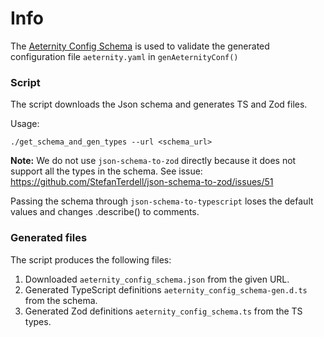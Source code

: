 # Info
The [Aeternity Config Schema](https://github.com/aeternity/aeternity/blob/master/apps/aeutils/priv/aeternity_config_schema.json) is used to validate the generated configuration file `aeternity.yaml` in `genAeternityConf()` 

### Script
The script downloads the Json schema and generates TS and Zod files.

Usage:

``` 
./get_schema_and_gen_types --url <schema_url> 
```

**Note:** We do not use `json-schema-to-zod` directly because it does not support all the types in the schema. See issue: 
https://github.com/StefanTerdell/json-schema-to-zod/issues/51

Passing the schema through `json-schema-to-typescript` loses the default values and changes .describe() to comments.

### Generated files
The script produces the following files:
1. Downloaded `aeternity_config_schema.json` from the given URL.
2. Generated TypeScript definitions `aeternity_config_schema-gen.d.ts` from the schema.
3. Generated Zod definitions `aeternity_config_schema.ts` from the TS types.

